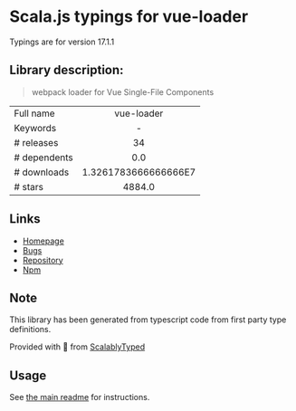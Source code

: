 
# Scala.js typings for vue-loader

Typings are for version 17.1.1

## Library description:
> webpack loader for Vue Single-File Components

|                    |                 |
| ------------------ | :-------------: |
| Full name          | vue-loader |
| Keywords           | - |
| # releases         | 34 |
| # dependents       | 0.0 |
| # downloads        | 1.3261783666666666E7 |
| # stars            | 4884.0 |

## Links
- [Homepage](https://github.com/vuejs/vue-loader#readme)
- [Bugs](https://github.com/vuejs/vue-loader/issues)
- [Repository](https://github.com/vuejs/vue-loader)
- [Npm](https://www.npmjs.com/package/vue-loader)
    


## Note
This library has been generated from typescript code from first party type definitions.

Provided with :purple_heart: from [ScalablyTyped](https://github.com/oyvindberg/ScalablyTyped)

## Usage
See [the main readme](../../readme.md) for instructions.


